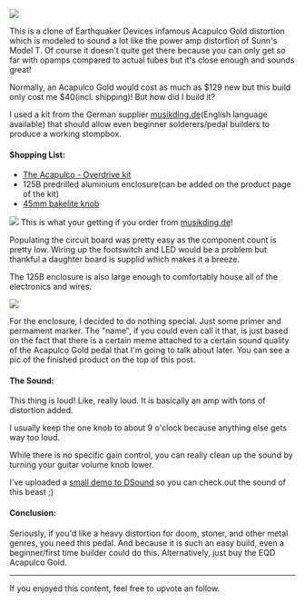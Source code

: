 ![](https://i.imgur.com/rt45Zag.png)

This is a clone of Earthquaker Devices infamous Acapulco Gold distortion which is modeled to sound a lot like the power amp distortion of Sunn's Model T. Of course it doesn't quite get there because you can only get so far with opamps compared to actual tubes but it's close enough and sounds great!

Normally, an Acapulco Gold would cost as much as $129 new but this build only cost me $40(incl. shipping)! But how did I build it?

I used a kit from the German supplier [musikding.de](https://musikding.de)(English language available) that should allow even beginner solderers/pedal builders to produce a working stompbox.

#### Shopping List:
* [The Acapulco - Overdrive kit](https://www.musikding.de/The-Acapulco-Overdrive-kit)
* 125B predrilled aluminium enclosure(can be added on the product page of the kit)
* [45mm bakelite knob](https://www.musikding.de/Black-Fluted-Silver-Center-45mm)

![](https://imgur.com/MN4zBvV.png)
This is what your getting if you order from [musikding.de](https://musikding.de)!

Populating the circuit board was pretty easy as the component count is pretty low. Wiring up the footswitch and LED would be a problem but thankful a daughter board is supplid which makes it a breeze.
 
The 125B enclosure is also large enough to comfortably house all of the electronics and wires.
 
![](https://imgur.com/xqPVAme.png)
 
For the enclosure, I decided to do nothing special. Just some primer and permament marker. The "name", if you could even call it that, is just based on the fact that there is a certain meme attached to a certain sound quality of the Acapulco Gold pedal that I'm going to talk about later. You can see a pic of the finished product on the top of this post.

#### The Sound:
This thing is loud! Like, really loud. It is basically an amp with tons of distortion added.

I usually keep the one knob to about 9 o'clock because anything else gets way too loud.

While there is no specific gain control, you can really clean up the sound by turning your guitar volume knob lower.

I've uploaded a [small demo to DSound](dsound.audio/#/@hobbit9797/diy-guitar-pedal-acapulco-gold-distortion-clone-sound-demo) so you can check out the sound of this beast ;)

#### Conclusion:
Seriously, if you'd like a heavy distortion for doom, stoner, and other metal genres, you need this pedal. And because it is such an easy build, even a beginner/first time builder could do this. Alternatively, just buy the EQD Acapulco Gold.

---

If you enjoyed this content, feel free to upvote an follow.
